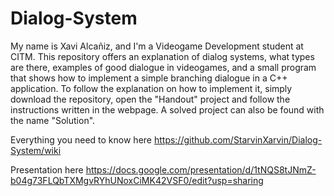 # Dialog-System
My name is Xavi Alcañiz, and I'm a Videogame Development student at CITM.
This repository offers an explanation of dialog systems, what types are there, examples of good dialogue in videogames, and a small program that shows how to implement a simple branching dialogue in a C++ application. To follow the explanation on how to implement it, simply download the repository, open the "Handout" project and follow the instructions written in the webpage. A solved project can also be found with the name "Solution".

Everything you need to know here https://github.com/StarvinXarvin/Dialog-System/wiki

Presentation here https://docs.google.com/presentation/d/1tNQS8tJNmZ-b04g73FLQbTXMgvRYhUNoxCiMK42VSF0/edit?usp=sharing
